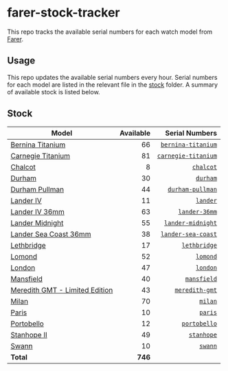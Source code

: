 # farer-stock-tracker

This repo tracks the available serial numbers for each watch model from [Farer](https://farer.com).

## Usage

This repo updates the available serial numbers every hour. Serial numbers for each model are listed in the relevant file in the [stock](./stock) folder. A summary of available stock is listed below.

## Stock

| Model | Available | Serial Numbers |
| ----- | --------: | -------------: |
| [Bernina Titanium](https://usd.farer.com/products/bernina-titanium) | 66 | [`bernina-titanium`](./stock/bernina-titanium) |
| [Carnegie Titanium](https://usd.farer.com/products/carnegie-titanium) | 81 | [`carnegie-titanium`](./stock/carnegie-titanium) |
| [Chalcot](https://usd.farer.com/products/chalcot) | 8 | [`chalcot`](./stock/chalcot) |
| [Durham](https://usd.farer.com/products/durham) | 30 | [`durham`](./stock/durham) |
| [Durham Pullman](https://usd.farer.com/products/durham-pullman) | 44 | [`durham-pullman`](./stock/durham-pullman) |
| [Lander IV](https://usd.farer.com/products/lander) | 11 | [`lander`](./stock/lander) |
| [Lander IV 36mm](https://usd.farer.com/products/lander-36mm) | 63 | [`lander-36mm`](./stock/lander-36mm) |
| [Lander Midnight](https://usd.farer.com/products/lander-midnight) | 55 | [`lander-midnight`](./stock/lander-midnight) |
| [Lander Sea Coast 36mm](https://usd.farer.com/products/lander-sea-coast) | 38 | [`lander-sea-coast`](./stock/lander-sea-coast) |
| [Lethbridge](https://usd.farer.com/products/lethbridge) | 17 | [`lethbridge`](./stock/lethbridge) |
| [Lomond](https://usd.farer.com/products/lomond) | 52 | [`lomond`](./stock/lomond) |
| [London](https://usd.farer.com/products/london) | 47 | [`london`](./stock/london) |
| [Mansfield](https://usd.farer.com/products/mansfield) | 40 | [`mansfield`](./stock/mansfield) |
| [Meredith GMT - Limited Edition](https://usd.farer.com/products/meredith-gmt) | 43 | [`meredith-gmt`](./stock/meredith-gmt) |
| [Milan](https://usd.farer.com/products/milan) | 70 | [`milan`](./stock/milan) |
| [Paris](https://usd.farer.com/products/paris) | 10 | [`paris`](./stock/paris) |
| [Portobello](https://usd.farer.com/products/portobello) | 12 | [`portobello`](./stock/portobello) |
| [Stanhope II](https://usd.farer.com/products/stanhope) | 49 | [`stanhope`](./stock/stanhope) |
| [Swann](https://usd.farer.com/products/swann) | 10 | [`swann`](./stock/swann) |
| **Total** | **746** | |
